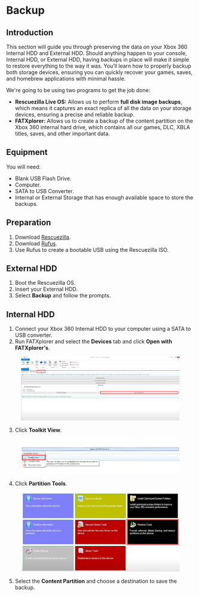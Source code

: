 # Backup

## Introduction

This section will guide you through preserving the data on your Xbox 360 Internal HDD and External HDD. Should anything happen to your console, Internal HDD, or External HDD, having backups in place will make it simple to restore everything to the way it was. You’ll learn how to properly backup both storage devices, ensuring you can quickly recover your games, saves, and homebrew applications with minimal hassle.

We're going to be using two programs to get the job done:

* **Rescuezilla Live OS:** Allows us to perform **full disk image backups**, which means it captures an exact replica of all the data on your storage devices, ensuring a precise and reliable backup.
* **FATXplorer:** Allows us to create a backup of the content partition on the Xbox 360 internal hard drive, which contains all our games, DLC, XBLA titles, saves, and other important data.

## Equipment

You will need:

* Blank USB Flash Drive.
* Computer.
* SATA to USB Converter.
* Internal or External Storage that has enough available space to store the backups.

## Preparation

1. Download [Rescuezilla](https://github.com/rescuezilla/rescuezilla/releases/download/2.5.1/rescuezilla-2.5.1-64bit.noble.iso).
2. Download [Rufus](https://github.com/pbatard/rufus/releases/download/v4.5/rufus-4.5.exe).
3. Use Rufus to create a bootable USB using the Rescuezilla ISO.

## External HDD

1. Boot the Rescuezilla OS.
2. Insert your External HDD.
3. Select **Backup** and follow the prompts.

## Internal HDD

1. Connect your Xbox 360 Internal HDD to your computer using a SATA to USB converter.
2. Run FATXplorer and select the **Devices** tab and click **Open with FATXplorer's**.

<figure><img src="../../../.gitbook/assets/image (28).png" alt=""><figcaption></figcaption></figure>

3. Click **Toolkit View**.

<figure><img src="../../../.gitbook/assets/image (29).png" alt=""><figcaption></figcaption></figure>

4. Click **Partition Tools**.

<figure><img src="../../../.gitbook/assets/image (30).png" alt=""><figcaption></figcaption></figure>

5. Select the **Content Partition** and choose a destination to save the backup.
